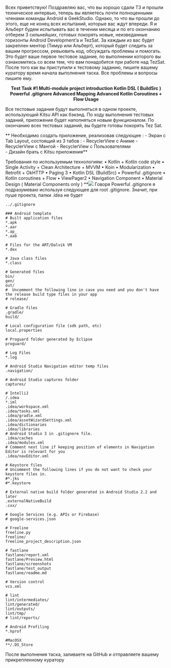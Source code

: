 
Всех приветствую! Поздравляю вас, что вы хорошо сдали ТЗ и прошли техническое интервью, теперь вы являетесь почти полноценными членами команды Android в GeekStudio. Однако, то что вы прошли до этого, еще не конец всех испытаний, которые вас ждут впереди. Я и Альберт будем испытывать вас в течении месяца и по его окончанию отберем 3 сильнейших, готовых покорять новые, неизведанные горизонты Android Development’a и TezSat.
За каждым из вас будет закреплен ментор (Тимур или Альберт), который будет следить за вашим прогрессом, ревьювить код, обсуждать проблемы и помогать.
Это будет ваше первое тестовое задание, по выполнении которого вы ознакомитесь со всем тем, что вам понадобится при работе над TezSat. 
После того как вы приступили к тестовому заданию, пишите вашему куратору время начала выполнения таска. Все проблемы и вопросы пишите ему.

**<p align="center">Test Task #1
Multi-module project introduction
Kotlin DSL ( BuildSrc ) 
Powerful .gitignore
Advanced Mapping
Advanced Kotlin Coroutines + Flow Usage</p>**

Все тестовые задания будут выполняться в одном проекте, использующий Kitsu API как бэкэнд. По ходу выполнения тестовых заданий, приложение будет наполняться новым функционалом. По окончанию всех тестовых заданий, вы будете готовы покорять Tez Sat.

** Необходимо создать приложение, реализовав следующее : 
    - Экран с Tab Layout, состоящий из 3 табов : 
                    -  RecyclerView с Аниме
                    - RecyclerView с Мангой
                    - RecyclerView с Пользователями                                                                                                                                                      
    - Дизайн брать с Kitsu приложения**

Требования по используемым технологиям: 
• Kotlin + Kotlin code style 
• Single Activity + Clean Architecture + MVVM
• Koin 
• Modularization
• Retrofit + OkHTTP
• Paging 3 
• Kotlin DSL (BuildSrc)
• Powerful .gitignore
• Kotlin coroutines + Flow
• ViewPager2
• Navigation Component
• Material Design ( Material Components only )
**![](https://lh4.googleusercontent.com/hS2EL300U9ZcL83YJmexY_p-aU42N6Ai5IP63hvlJLDrrbVAeyqFU5nAksR4GyPt94YHSaB9fHaKESlOyWcICZ9gU7nfj45zgL_lo0TeWCibWbwibVjq0QYToBSaVhxLdPsy7MUNcsU4YB_xHYPEvRk)
Говоря Powerful .gitignore я подразумеваю используя следующее для root .gitignore. Значит, при пуше проекта, папки .idea не будет
```
../.gitignore

### Android template
# Built application files
*.apk
*.aar
*.ap_
*.aab

# Files for the ART/Dalvik VM
*.dex

# Java class files
*.class

# Generated files
bin/
gen/
out/
#  Uncomment the following line in case you need and you don't have the release build type files in your app
# release/

# Gradle files
.gradle/
build/

# Local configuration file (sdk path, etc)
local.properties

# Proguard folder generated by Eclipse
proguard/

# Log Files
*.log

# Android Studio Navigation editor temp files
.navigation/

# Android Studio captures folder
captures/

# IntelliJ
/.idea
*.iml
.idea/workspace.xml
.idea/tasks.xml
.idea/gradle.xml
.idea/assetWizardSettings.xml
.idea/dictionaries
.idea/libraries
# Android Studio 3 in .gitignore file.
.idea/caches
.idea/modules.xml
# Comment next line if keeping position of elements in Navigation Editor is relevant for you
.idea/navEditor.xml

# Keystore files
# Uncomment the following lines if you do not want to check your keystore files in.
#*.jks
#*.keystore

# External native build folder generated in Android Studio 2.2 and later
.externalNativeBuild
.cxx/

# Google Services (e.g. APIs or Firebase)
# google-services.json

# Freeline
freeline.py
freeline/
freeline_project_description.json

# fastlane
fastlane/report.xml
fastlane/Preview.html
fastlane/screenshots
fastlane/test_output
fastlane/readme.md

# Version control
vcs.xml

# lint
lint/intermediates/
lint/generated/
lint/outputs/
lint/tmp/
# lint/reports/

# Android Profiling
*.hprof

#MacOSX
**/.DS_Store
```

После выполнения таска, заливаете на GitHub и отправляете вашему прикрепленному куратору
